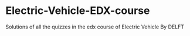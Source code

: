 # Electric-Vehicle-EDX-course
Solutions of all the quizzes in the edx course of Electric Vehicle By DELFT
